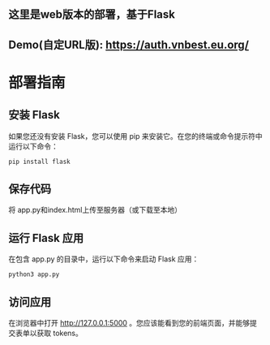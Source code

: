 ## 这里是web版本的部署，基于Flask

## Demo(自定URL版): https://auth.vnbest.eu.org/

# 部署指南

## 安装 Flask

如果您还没有安装 Flask，您可以使用 pip 来安装它。在您的终端或命令提示符中运行以下命令：

```bash
pip install flask
```

## 保存代码

将 app.py和index.html上传至服务器（或下载至本地）

## 运行 Flask 应用

在包含 app.py 的目录中，运行以下命令来启动 Flask 应用：

```bash
python3 app.py
```

## 访问应用

在浏览器中打开 http://127.0.0.1:5000 。您应该能看到您的前端页面，并能够提交表单以获取 tokens。

